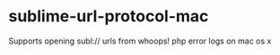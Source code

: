 sublime-url-protocol-mac
========================

Supports opening subl:// urls from whoops! php error logs on mac os x
